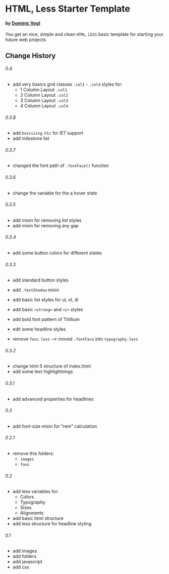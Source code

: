 # HTML, Less Starter Template
#### by [Dominic Vogl](http://www.cat-ia.de)

You get an nice, simple and clean `HTML`, `LESS` basic template for starting your future web projects


## Change History

###### 0.4

* add very basics grid classes `.col1` - `.col4` styles for:
	* 1 Column Layout `.col1`
	* 2 Column Layout `.col2`
	* 3 Column Layout `.col3`
	* 4 Column Layout `.col4`

###### 0.3.8

* add `boxsizing.htc` for IE7 support
* add milestone list

###### 0.3.7

* changed the font path of `.fontFace()` function

###### 0.3.6

* change the variable for the a hover state

###### 0.3.5

* add mixin for removing list styles
* add mixin for removing any gap

###### 0.3.4

* add some button colors for different states

###### 0.3.3

* add standard button styles
* add `.textShadow` mixin
* add basic list styles for ul, ol, dl
* add basic `<strong>` and `<i>` styles
* add bold font pattern of Titillium

* edit some headline styles

* remove `fonz.less` --> moved `.fontFace` into `typography.less`

###### 0.3.2

* change html 5 structure of index.html
* add some text highlightnings

###### 0.3.1

* add advanced properties for headlines

###### 0.3

* add font-size mixin for "rem" calculation


###### 0.2.1

* remove this folders:
	* `images`
	* `fonz`
	  
	  
###### 0.2

* add less variables for:
	* Colors
	* Typography
	* Sizes
	* Alignments
* add basic html structure
* add less structure for headline styling


###### 0.1

* add images
* add folders
* add javascript
* add css
